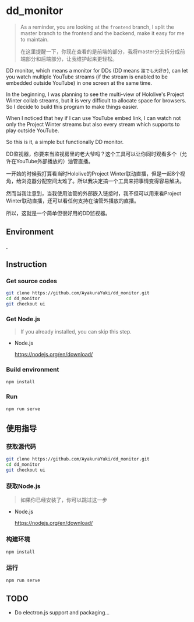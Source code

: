 # dd_monitor

> As a reminder, you are looking at the `frontend` branch, I split the master branch to the frontend and the backend, make it easy for me to maintain.
> 
> 在这里提醒一下，你现在查看的是前端的部分，我将master分支拆分成前端部分和后端部分，让我维护起来更轻松。

DD monitor, which means a monitor for DDs (DD means `誰でも大好き`), can let you watch multiple YouTube streams (if the stream is enabled to be embedded outside YouTube) in one screen at the same time.

In the beginning, I was planning to see the multi-view of Hololive's Project Winter collab streams, but it is very difficult to allocate space for browsers. So I decide to build this program to make things easier.

When I noticed that hey if I can use YouTube embed link, I can watch not only the Project Winter streams but also every stream which supports to play outside YouTube.

So this is it, a simple but functionally DD monitor.

DD监视器，你要来当监视房里的老大爷吗？这个工具可以让你同时观看多个（允许在YouTube外部播放的）油管直播。

一开始的时候我打算看当时Hololive的Project Winter联动直播，但是一起8个视角，给浏览器分配空间太难了。所以我决定搞一个工具来把事情变得容易解决。

然而当我注意到，当我使用油管的外部嵌入链接时，我不但可以用来看Project Winter联动直播，还可以看任何支持在油管外播放的直播。

所以，这就是一个简单但很好用的DD监视器。

## Environment

<p>
    <a href="https://cli.vuejs.org/" target="_blank">
        <img src="https://img.shields.io/badge/vue--cli-3.10.0-brightgreen?logo=vue-cli&style=flat-square" alt="">
    </a>
    <a href="https://vuejs.org/" target="_blank">
        <img src="https://img.shields.io/badge/vue-2.6.10-brightgreen?logo=vue&style=flat-square" alt="">
    </a>
</p>

## Instruction

### Get source codes

```bash
git clone https://github.com/AyakuraYuki/dd_monitor.git
cd dd_monitor
git checkout ui
```

### Get Node.js

> If you already installed, you can skip this step.

* Node.js

    https://nodejs.org/en/download/

### Build environment

```bash
npm install
```

### Run

```bash
npm run serve
```

## 使用指导

### 获取源代码

```bash
git clone https://github.com/AyakuraYuki/dd_monitor.git
cd dd_monitor
git checkout ui
```

### 获取Node.js

> 如果你已经安装了，你可以跳过这一步

* Node.js

    https://nodejs.org/en/download/

### 构建环境

```bash
npm install
```

### 运行

```bash
npm run serve
```

## TODO

* Do electron.js support and packaging...
